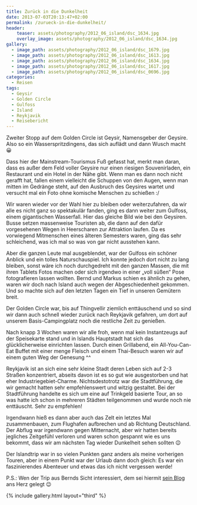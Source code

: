 ```yaml
---
title: Zurück in die Dunkelheit
date: 2013-07-03T20:13:47+02:00
permalink: /zurueck-in-die-dunkelheit/
header:
    teaser: assets/photography/2012_06_island/dsc_1634.jpg
    overlay_image: assets/photography/2012_06_island/dsc_1634.jpg
gallery:
  - image_path: assets/photography/2012_06_island/dsc_1679.jpg
  - image_path: assets/photography/2012_06_island/dsc_1613.jpg
  - image_path: assets/photography/2012_06_island/dsc_1634.jpg
  - image_path: assets/photography/2012_06_island/dsc_1617.jpg
  - image_path: assets/photography/2012_06_island/dsc_0696.jpg
categories:
  - Reisen
tags:
  - Geysir
  - Golden Circle
  - Gulfoss
  - Island
  - Reykjavik
  - Reisebericht
---
```


Zweiter Stopp auf dem Golden Circle ist Geysir, Namensgeber der Geysire. Also so ein Wasserspritzdingens, das sich auflädt und dann Wusch macht 😀

Dass hier der Mainstream-Tourismus Fuß gefasst hat, merkt man daran, dass es außer dem Feld voller Geysire nur einen riesigen Souvenirladen, 
ein Restaurant und ein Hotel in der Nähe gibt. Wenn man es dann noch nicht gerafft hat, 
fallen einem vielleicht die Schuppen von den Augen, wenn man mitten im Gedränge steht, auf den Ausbruch des Geysires wartet 
und versucht mal ein Foto ohne komische Menschen zu schießen :/

Wir waren wieder vor der Wahl hier zu bleiben oder weiterzufahren, da wir alle es nicht ganz so spektakulär fanden, ging es dann weiter zum Gulfoss, 
einem gigantischen Wasserfall. Hier das gleiche Bild wie bei den Geysiren. Busse setzen massenweise Touristen ab, 
die dann auf den dafür vorgesehenen Wegen in Heerscharen zur Attraktion laufen. Da es vorwiegend Mitmenschen eines älteren Semesters waren, 
ging das sehr schleichend, was ich mal so was von gar nicht ausstehen kann.

Aber die ganzen Leute mal ausgeblendet, war der Gulfoss ein schöner Anblick und ein tolles Naturschauspiel. 
Ich konnte jedoch dort nicht zu lang bleiben, sonst wäre ich noch durchgedreht mit den ganzen Massen, 
die mit ihren Tablets Fotos machen oder sich irgendwo in einer „voll süßen“ Pose fotografieren lassen wollten. 
Bernd und Markus schien es ähnlich zu gehen, waren wir doch nach Island auch wegen der Abgeschiedenheit gekommen. 
Und so machte sich auf den letzten Tagen ein Tief in unseren Gemütern breit.

Der Golden Circle war, bis auf Thingvellir ziemlich enttäuschend und so sind wir dann auch schnell wieder zurück nach Reykjavik gefahren, 
um dort auf unserem Basis-Campingplatz noch die restliche Zeit zu genießen.

Nach knapp 3 Wochen waren wir alle froh, wenn mal kein Instantzeugs auf der Speisekarte stand und in Islands Hauptstadt 
hat sich das glücklicherweise einrichten lassen. Durch einen Grillabend, ein All-You-Can-Eat Buffet mit einer menge Fleisch 
und einem Thai-Besuch waren wir auf einem guten Weg der Genesung ^^

Reykjavik ist an sich eine sehr kleine Stadt deren Leben sich auf 2-3 Straßen konzentriert, 
abseits davon ist es so gut wie ausgestorben und hat eher Industriegebiet-Charme. Nichtsdestotrotz war die Stadtführung, 
die wir gemacht hatten sehr empfehlenswert und witzig gestaltet. Bei der Stadtführung handelte es sich um eine auf Trinkgeld basierte Tour, 
an so was hatte ich schon in mehreren Städten teilgenommen und wurde noch nie enttäuscht. Sehr zu empfehlen!

Irgendwann hieß es dann aber auch das Zelt ein letztes Mal zusammenbauen, zum Flughafen aufbrechen und ab Richtung Deutschland. 
Der Abflug war irgendwann gegen Mitternacht, aber wir hatten bereits jegliches Zeitgefühl verloren und waren schon gespannt 
wie es uns bekommt, dass wir am nächsten Tag wieder Dunkelheit sehen sollten 😉

Der Islandtrip war in so vielen Punkten ganz anders als meine vorherigen Touren, aber in einem Punkt war der Urlaub dann doch gleich: 
Es war ein faszinierendes Abenteuer und etwas das ich nicht vergessen werde!

P.S.: Wen der Trip aus Bernds Sicht interessiert, dem sei hiermit [sein Blog](http://berndhardiner.de/) ans Herz gelegt 😉

{% include gallery.html layout="third" %}